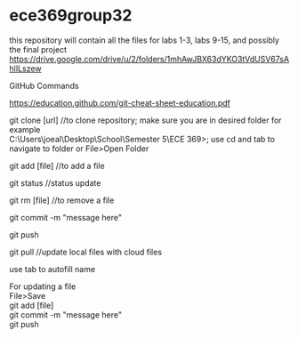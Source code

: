 # ece369group32
this repository will contain all the files for labs 1-3, labs 9-15, and possibly the final project
https://drive.google.com/drive/u/2/folders/1mhAwJBX63dYKO3tVdUSV67sAhlILszew

GitHub Commands

https://education.github.com/git-cheat-sheet-education.pdf  

git clone [url] //to clone repository; make sure you are in desired folder for example  
C:\Users\joeal\Desktop\School\Semester 5\ECE 369>; use cd and tab to navigate to folder or File>Open Folder 

git add [file] //to add a file   

git status //status update  

git rm [file] //to remove a file  

git commit -m "message here"  

git push  

git pull //update local files with cloud files  

use tab to autofill name  

For updating a file  
File>Save  
git add [file]  
git commit -m "message here"   
git push  
